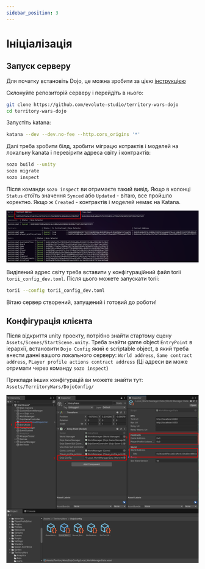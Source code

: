 ```yaml
---
sidebar_position: 3
---
```


# Ініціалізація

## Запуск серверу

Для початку встановіть Dojo, це можна зробити за цією [інструкцією](https://dojoengine.org/installation#installing-dojo-with-dojoup)

Склонуйте репозиторій серверу і перейдіть в нього:

```bash
git clone https://github.com/evolute-studio/territory-wars-dojo
cd territory-wars-dojo
```

Запустіть katana:

```bash
katana --dev --dev.no-fee --http.cors_origins '*'
```

Далі треба зробити білд, зробити міграцю котрактів і моделей на локальну kanata і перевірити адреса світу і контрактів:

```bash
sozo build --unity
sozo migrate
sozo inspect
```

Після команди `sozo inspect` ви отримаєте такий вивід. Якщо в колонці `Status` стоїть значення `Synced` або `Updated` - вітаю, все пройшло коректно. Якщо ж `Created` - контрактів і моделей немає на Katana.

![sozo_inspect_result](./img/1_sozo_inspect.png)

Виділений адрес світу треба вставити у конфігураційний файл torii `torii_config_dev.toml`.
Після цього можете запускати torii:

```bash
torii --config torii_config_dev.toml
```

Вітаю сервер створений, запущений і готовий до роботи!

## Конфігурація клієнта

Після відкриття unity проекту, потрібно знайти стартому сцену `Assets/Scenes/StartScene.unity`.
Треба знайти game object `EntryPoint` в іерархії, встановити `Dojo Config` який є scriptable object, в який треба внести данні вашого локального серверу: `World address`, `Game contract address`, `PLayer profile actions contract address` (Ці адреси ви може отримати через команду `sozo inspect`)

Приклади інших конфігурацій ви можете знайти тут: `Assets/TerritoryWars/DojoConfig/`

![client_connection_config](./img/2_client_connection_config.png)
